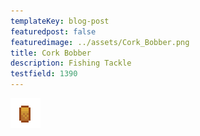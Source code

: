 ```yaml
---
templateKey: blog-post
featuredpost: false
featuredimage: ../assets/Cork_Bobber.png
title: Cork Bobber
description: Fishing Tackle
testfield: 1390
---
```

![Cork Bobber](../assets/Cork_Bobber.png)
